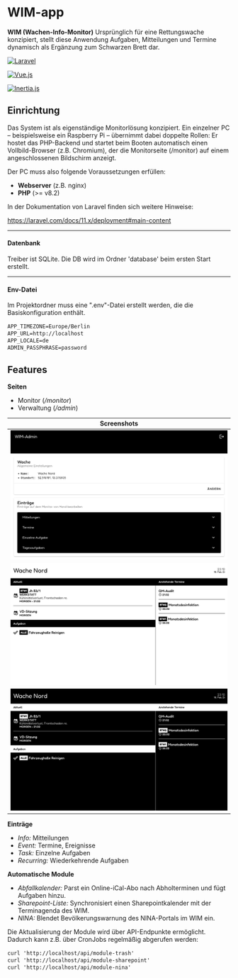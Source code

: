 
# WIM-app

**WIM (Wachen-Info-Monitor)**
Ursprünglich für eine Rettungswache konzipiert, stellt diese Anwendung Aufgaben, Mitteilungen und Termine dynamisch als Ergänzung zum Schwarzen Brett dar.

[![Laravel](https://img.shields.io/badge/Laravel-FF2D20?style=for-the-badge&logo=laravel&logoColor=white)](https://laravel.com/)

[![Vue.js](https://img.shields.io/badge/Vue.js-35495E?style=for-the-badge&logo=vue.js&logoColor=4FC08)](https://vuejs.org/)

[![Inertia.js](https://img.shields.io/badge/Inertia.js-9057e9?style=for-the-badge&logoColor=white)](https://inertiajs.com/)


## Einrichtung

Das System ist als eigenständige Monitorlösung konzipiert. Ein einzelner PC – beispielsweise ein Raspberry Pi – übernimmt dabei doppelte Rollen: Er hostet das PHP-Backend und startet beim Booten automatisch einen Vollbild-Browser (z.B. Chromium), der die Monitorseite (/monitor) auf einem angeschlossenen Bildschirm anzeigt.

Der PC muss also folgende Voraussetzungen erfüllen:
- **Webserver** (z.B. nginx)
- **PHP** (>= v8.2)

In der Dokumentation von Laravel finden sich weitere Hinweise:

https://laravel.com/docs/11.x/deployment#main-content

---

#### Datenbank
Treiber ist SQLite. Die DB wird im Ordner 'database' beim ersten Start erstellt.

---

#### Env-Datei
Im Projektordner muss eine ".env"-Datei erstellt werden, die die Basiskonfiguration enthält.

```
APP_TIMEZONE=Europe/Berlin
APP_URL=http://localhost
APP_LOCALE=de
ADMIN_PASSPHRASE=password
```
## Features

**Seiten**
- Monitor (*/monitor*)
- Verwaltung (*/admin*)

|Screenshots|
|---|
| ![screenshot-admin](https://github.com/steiiin/wim-app/blob/main/docs/wim-admin.png?raw=true) |
| ![screenshot-monitor](https://github.com/steiiin/wim-app/blob/main/docs/wim-monitor.png?raw=true) |
| ![screenshot-monitor-dark](https://github.com/steiiin/wim-app/blob/main/docs/wim-monitor-dark.png?raw=true) |

**Einträge**
- *Info:* Mitteilungen
- *Event:* Termine, Ereignisse
- *Task:* Einzelne Aufgaben
- *Recurring:* Wiederkehrende Aufgaben

**Automatische Module**
- *Abfallkalender:* Parst ein Online-iCal-Abo nach Abholterminen und fügt Aufgaben hinzu.
- *Sharepoint-Liste:* Synchronisiert einen Sharepointkalender mit der Terminagenda des WIM.
- *NINA:* Blendet Bevölkerungswarnung des NINA-Portals im WIM ein.

Die Aktualisierung der Module wird über API-Endpunkte ermöglicht. Dadurch kann z.B. über CronJobs regelmäßig abgerufen werden:
```
curl 'http://localhost/api/module-trash'
curl 'http://localhost/api/module-sharepoint'
curl 'http://localhost/api/module-nina'
```